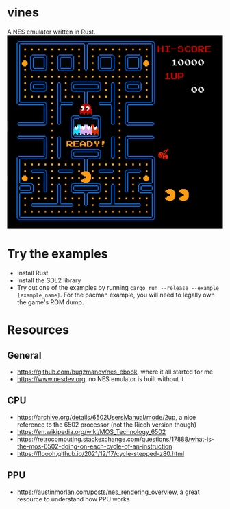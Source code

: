 # vines
A NES emulator written in Rust.   
![image](./docs/images/pacman_screenshot.png)

# Try the examples
- Install Rust
- Install the SDL2 library
- Try out one of the examples by running `cargo run --release --example [example_name]`. For the pacman example, you will need to legally own the game's ROM dump. 

# Resources
## General
- https://github.com/bugzmanov/nes_ebook, where it all started for me
- https://www.nesdev.org, no NES emulator is built without it

## CPU
- https://archive.org/details/6502UsersManual/mode/2up, a nice reference to the 6502 processor (not the Ricoh version though)
- https://en.wikipedia.org/wiki/MOS_Technology_6502
- https://retrocomputing.stackexchange.com/questions/17888/what-is-the-mos-6502-doing-on-each-cycle-of-an-instruction
- https://floooh.github.io/2021/12/17/cycle-stepped-z80.html
## PPU
- https://austinmorlan.com/posts/nes_rendering_overview, a great resource to understand how PPU works
